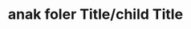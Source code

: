 ---
title: anak foler Title/child Title
aliases:
description:
draft: false
date:
tags:
  - example-tag
---